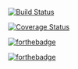 [![Build Status](https://travis-ci.org/wolfbiker1/de.htwg.se.StadtLandFluss.svg?branch=feature%2FSE06-CI-Travis)](https://travis-ci.org/wolfbiker1/de.htwg.se.StadtLandFluss)

[![Coverage Status](https://coveralls.io/repos/github/wolfbiker1/de.htwg.se.StadtLandFluss/badge.svg?branch=feature/SE06-CI-Travis)](https://coveralls.io/github/wolfbiker1/de.htwg.se.StadtLandFluss?branch=feature/SE06-CI-Travis)

[![forthebadge](https://forthebadge.com/images/badges/ages-18.svg)]()

[![forthebadge](https://forthebadge.com/images/badges/built-with-grammas-recipe.svg)]()